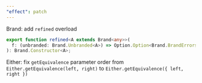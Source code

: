 ```yaml
---
"effect": patch
---
```


Brand: add `refined` overload

```ts
export function refined<A extends Brand<any>>(
  f: (unbranded: Brand.Unbranded<A>) => Option.Option<Brand.BrandErrors>
): Brand.Constructor<A>;
```

Either: fix `getEquivalence` parameter order from `Either.getEquivalence(left, right)` to `Either.getEquivalence({ left, right })`
